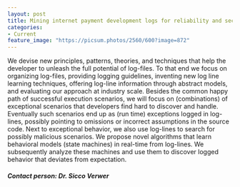 ```yaml
---
layout: post
title: Mining internet payment development logs for reliability and security (MIPL – NWO)
categories:
- Current
feature_image: "https://picsum.photos/2560/600?image=872"
---
```




We devise new principles, patterns, theories, and techniques that help the developer to unleash the full potential of log-files. To that end we focus on organizing log-files, providing logging guidelines, inventing new log line learning techniques, offering log-line information through abstract models, and evaluating our approach at industry scale. Besides the common happy path of successful execution scenarios, we will focus on (combinations) of exceptional scenarios that developers find hard to discover and handle. Eventually such scenarios end up as (run time) exceptions logged in log-lines, possibly pointing to omissions or incorrect assumptions in the source code. Next to exceptional behavior, we also use log-lines to search for possibly malicious scenarios. We propose novel algorithms that learn behavioral models (state machines) in real-time from log-lines. We subsequently analyze these machines and use them to discover logged behavior that deviates from expectation.


##### Contact person: Dr. Sicco Verwer
